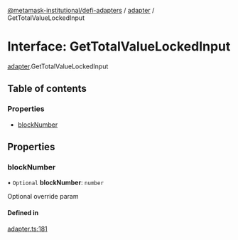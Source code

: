 [@metamask-institutional/defi-adapters](../README.md) / [adapter](../modules/adapter.md) / GetTotalValueLockedInput

# Interface: GetTotalValueLockedInput

[adapter](../modules/adapter.md).GetTotalValueLockedInput

## Table of contents

### Properties

- [blockNumber](adapter.GetTotalValueLockedInput.md#blocknumber)

## Properties

### blockNumber

• `Optional` **blockNumber**: `number`

Optional override param

#### Defined in

[adapter.ts:181](https://github.com/consensys-vertical-apps/mmi-defi-adapters/blob/main/src/types/adapter.ts#L181)
